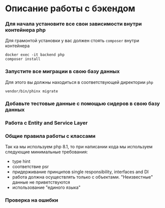# Описание работы с бэкендом

### Для начала установите все свои зависимости внутри контейнера php
Для грамонтой установки у вас должен стоять `composer` внутри контейнера
```
docker exec -it backend php
composer install
```

### Запустите все миграции в свою базу данных
Для этого вы должны находиться в соответствующей директории `php`
```
vendor/bin/phinx migrate
```
### Добавьте тестовые данные с помощью сидеров в свою базу данных

### Работа с Entity and Service Layer

### Общие правила работы с классами
Так ка мы используем php 8.1, то при написании кода мы используем следующие минимальные требования:
- type hint
- соответствие psr
- придерживание принципов single responsibility, interfaces and DI
- работа должна осуществлять только с объектами. "Неизвестные" данные не приветствуются
- использование "единого языка"

### Проверка на ошибки
